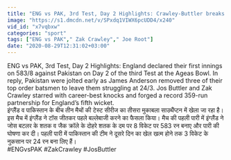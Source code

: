 ```yaml
---
title: "ENG vs PAK, 3rd Test, Day 2 Highlights: Crawley-Buttler breaks 57 year old record Oneindia Sports"
image: "https://s1.dmcdn.net/v/SPxdq1VIWX6pcUDD4/x240"
vid_id: "x7vqbxw"
categories: "sport"
tags: ["ENG vs PAK"," Zak Crawley"," Joe Root"]
date: "2020-08-29T12:31:02+03:00"
---
```

ENG vs PAK, 3rd Test, Day 2 Highlights: England declared their first innings on 583/8 against Pakistan on Day 2 of the third Test at the Ageas Bowl. In reply, Pakistan were jolted early as James Anderson removed three of their top order batsmen to leave them struggling at 24/3. Jos Buttler and Zak Crawley starred with career-best knocks and forged a record 359-run partnership for England’s fifth wicket.  <br>इंग्लैंड व पाकिस्तान के बीच तीन मैचों की टेस्ट सीरीज का तीसरा मुकाबला साउथैंप्टन में खेला जा रहा है। इस मैच में इंग्लैंड ने टॉस जीतकर पहले बल्लेबाजी करने का फैसला किया। मैच की पहली पारी में इंग्लैंड ने जोस बटलर के शतक व जैक क्रॉले के दोहरे शतक के दम पर 8 विकेट पर 583 रन बनाए और पारी की घोषणा कर दी। पहली पारी में पाकिस्तान की टीम ने दूसरे दिन का खेल खत्म होने तक 3 विकेट के नुकसान पर 24 रन बना लिए हैं।  <br>#ENGvsPAK #ZakCrawley #JosButtler
